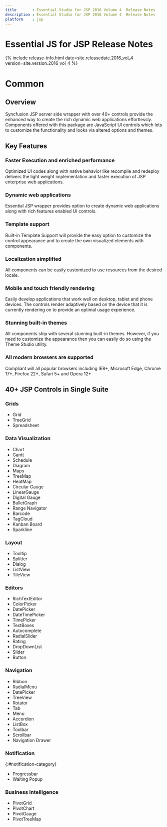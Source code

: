 ```yaml
---
title 		: Essential Studio for JSP 2016 Volume 4  Release Notes
description : Essential Studio for JSP 2016 Volume 4  Release Notes
platform    : jsp
---
```


# Essential JS for JSP Release Notes  

{% include release-info.html date=site.releasedate.2016_vol_4 version=site.version.2016_vol_4 %} 



# Common

## Overview

Syncfusion JSP server side wrapper with over 40+ controls provide the enhanced way to create the rich dynamic web applications effortlessly. Components offered with this package are JavaScript UI controls which lets to customize the functionality and looks via altered options and themes.


## Key Features

### Faster Execution and enriched performance 
Optimized UI codes along with native behavior like recompile and redeploy delivers the light weight implementation and faster execution of JSP enterprise web applications.

### Dynamic web applications
Essential JSP wrapper provides option to create dynamic web applications along with rich features enabled UI controls.

### Template support
Built-in Template Support will provide the easy option to customize the control appearance and to create the own visualized elements with components.

### Localization simplified
All components can be easily customized to use resources from the desired locale.

### Mobile and touch friendly rendering
Easily develop applications that work well on desktop, tablet and phone devices. The controls render adaptively based on the device that it is currently rendering on to provide an optimal usage experience.

### Stunning built-in themes
All components ship with several stunning built-in themes. However, if you need to customize the appearance then you can easily do so using the Theme Studio utility.

### All modern browsers are supported
Compliant will all popular browsers including IE8+, Microsoft Edge, Chrome 17+, Firefox 22+, Safari 5+ and Opera 12+


## 40+ JSP Controls in Single Suite

### Grids

* Grid
* TreeGrid
* Spreadsheet

### Data Visualization

* Chart
* Gantt
* Schedule
* Diagram
* Maps
* TreeMap
* HeatMap
* Circular Gauge
* LinearGauge
* Digital Gauge
* BulletGraph
* Range Navigator
* Barcode
* TagCloud
* Kanban Board
* Sparkline

### Layout

* Tooltip
* Splitter
* Dialog
* ListView
* TileView

### Editors

* RichTextEditor
* ColorPicker
* DatePicker
* DateTimePicker
* TimePicker
* TextBoxes
* Autocomplete
* RadialSlider
* Rating
* DropDownList
* Slider
* Button

### Navigation

* Ribbon
* RadialMenu
* DatePicker
* TreeView
* Rotator
* Tab
* Menu
* Accordion
* ListBox
* Toolbar
* Scrollbar
* Navigation Drawer

### Notification
{:#notification-category}

* Progressbar
* Waiting Popup

### Business Intelligence
* PivotGrid
* PivotChart
* PivotGauge
* PivotTreeMap

